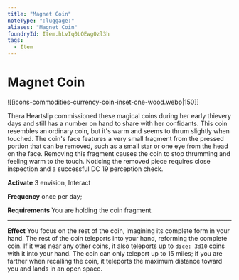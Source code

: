 ```yaml
---
title: "Magnet Coin"
noteType: ":luggage:"
aliases: "Magnet Coin"
foundryId: Item.hLvIq0LOEwg0zl3h
tags:
  - Item
---
```


# Magnet Coin
![[icons-commodities-currency-coin-inset-one-wood.webp|150]]

Thera Heartslip commissioned these magical coins during her early thievery days and still has a number on hand to share with her confidants. This coin resembles an ordinary coin, but it's warm and seems to thrum slightly when touched. The coin's face features a very small fragment from the pressed portion that can be removed, such as a small star or one eye from the head on the face. Removing this fragment causes the coin to stop thrumming and feeling warm to the touch. Noticing the removed piece requires close inspection and a successful DC 19 perception check.

**Activate** 3 envision, Interact

**Frequency** once per day;

**Requirements** You are holding the coin fragment

* * *

**Effect** You focus on the rest of the coin, imagining its complete form in your hand. The rest of the coin teleports into your hand, reforming the complete coin. If it was near any other coins, it also teleports up to `dice: 3d10` coins with it into your hand. The coin can only teleport up to 15 miles; if you are farther when recalling the coin, it teleports the maximum distance toward you and lands in an open space.
